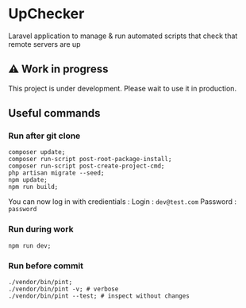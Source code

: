 # UpChecker

Laravel application to manage & run automated scripts that check that remote servers are up 

## :warning: Work in progress

This project is under development. Please wait to use it in production.

## Useful commands

### Run after git clone
```shell 
composer update;
composer run-script post-root-package-install;
composer run-script post-create-project-cmd;
php artisan migrate --seed;
npm update;
npm run build;
```

You can now log in with credientials :
Login : `dev@test.com`
Password : `password`

### Run during work
```shell 
npm run dev;
```

### Run before commit
```shell
./vendor/bin/pint;
./vendor/bin/pint -v; # verbose
./vendor/bin/pint --test; # inspect without changes
```
